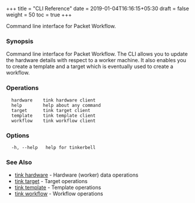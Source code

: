 +++
title = "CLI Reference"
date = 2019-01-04T16:16:15+05:30
draft = false
weight = 50
toc = true
+++

Command line interface for Packet Workflow.

### Synopsis

Command line interface for Packet Workflow.
The CLI allows you to update the hardware details with respect to a worker machine.
It also enables you to create a template and a target which is eventually used to create a workflow.

### Operations

```shell
  hardware    tink hardware client
  help        help about any command
  target      tink target client
  template    tink template client
  workflow    tink workflow client
```

### Options

```
  -h, --help   help for tinkerbell
```

### See Also

- [tink hardware](/cli-reference/hardware/) - Hardware (worker) data operations
- [tink target](/cli-reference/target/) - Target operations
- [tink template](/cli-reference/template/) - Template operations
- [tink workflow](/cli-reference/workflow/) - Workflow operations
